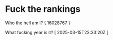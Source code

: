# Fuck the rankings

Who the hell am I?
{ 16028767 }

What fucking year is it?
[ 2025-03-15T23:33:20Z ]
